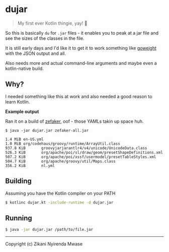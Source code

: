 dujar
=====

> My first ever Kotlin thingie, yay! 🥳

So this is basically `du` for `.jar` files - it enables you to peak at a jar file
and see the sizes of the classes in the file.

It is still early days and I'd like it to get it to work something like [goweight](https://github.com/jondot/goweight) with the JSON output and all. 

Also needs more and actual command-line arguments and maybe even a kotlin-native build.

## Why?

I needed something like this at work and also needed a good reason to learn Kotlin.

**Example output**

Ran it on a build of [zefaker](https://github.com/creditdatamw/zefaker), oof - those YAMLs takin up space huh.

```
$ java -jar dujar.jar zefaker-all.jar

1.4 MiB en-US.yml
1.0 MiB org/codehaus/groovy/runtime/ArrayUtil.class
937.8 KiB       groovyjarjarantlr4/v4/unicode/UnicodeData.class
526.3 KiB       org/apache/poi/sl/draw/geom/presetShapeDefinitions.xml
507.2 KiB       org/apache/poi/xssf/usermodel/presetTableStyles.xml 
504.7 KiB       org/apache/groovy/util/Maps.class
356.2 KiB       nl.yml
```

## Building

Assuming you have the Kotlin compiler on your PATH

```sh
$ kotlinc dujar.kt -include-runtime -d dujar.jar
```

## Running

```sh
$ java -jar dujar.jar /path/to/file.jar
```

---

Copyright (c) Zikani Nyirenda Mwase
